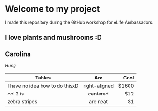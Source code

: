 # Welcome to my project

I made this repository during the GitHub workshop for eLife Ambassadors.

## I love plants and mushrooms :D


## Carolina


*Hung*

| Tables        | Are           | Cool  |
| ------------- |:-------------:| -----:|
| I have no idea how to do thisxD      | right-aligned | $1600 |
| col 2 is      | centered      |   $12 |
| zebra stripes | are neat      |    $1 |
